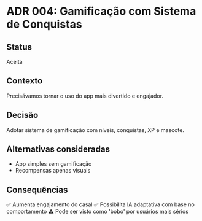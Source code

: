 # ADR 004: Gamificação com Sistema de Conquistas

## Status
Aceita

## Contexto
Precisávamos tornar o uso do app mais divertido e engajador.

## Decisão
Adotar sistema de gamificação com níveis, conquistas, XP e mascote.

## Alternativas consideradas
- App simples sem gamificação
- Recompensas apenas visuais

## Consequências
✅ Aumenta engajamento do casal
✅ Possibilita IA adaptativa com base no comportamento
⚠️ Pode ser visto como 'bobo' por usuários mais sérios
